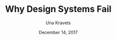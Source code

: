 ---
date: December 14, 2017
title: Why Design Systems Fail
author: Una Kravets
link: https://24ways.org/2017/why-design-systems-fail/
description: Design systems are standalone products, and have proven to be very effective means of design-driven development. However, in order for a design system to succeed, everyone needs to get on board.
tags:
- process

# ================================
# ARTICLE TAGS AVAILABLE
# ================================
# animation
# code
# contribution
# design-tokens
# leadership
# patterns
# process
# sketch
# ================================
---